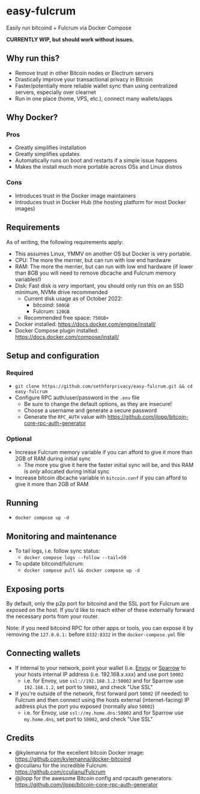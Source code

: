 # easy-fulcrum

Easily run bitcoind + Fulcrum via Docker Compose

**CURRENTLY WIP, but should work without issues.**

## Why run this?

- Remove trust in other Bitcoin nodes or Electrum servers
- Drastically improve your transactional privacy in Bitcoin
- Faster/potentially more reliable wallet sync than using centralized servers, especially over clearnet
- Run in one place (home, VPS, etc.), connect many wallets/apps

## Why Docker?

### Pros

- Greatly simplifies installation
- Greatly simplifies updates
- Automatically runs on boot and restarts if a simple issue happens
- Makes the install much more portable across OSs and Linux distros

### Cons

- Introduces trust in the Docker image maintainers
- Introduces trust in Docker Hub (the hosting platform for most Docker images)

## Requirements

As of writing, the following requirements apply:

- This assumes Linux, YMMV on another OS but Docker is very portable.
- CPU: The more the merrier, but can run with low end hardware
- RAM: The more the merrier, but can run with low end hardware (if lower than 8GB you will need to remove dbcache and Fulcrum memory variables!)
- Disk: Fast disk is *very* important, you should only run this on an SSD minimum, NVMe drive recommended
  - Current disk usage as of October 2022:
    - bitcoind: `500GB`
    - Fulcrum: `120GB`
  - Recommended free space: `750GB+`
- Docker installed: https://docs.docker.com/engine/install/
- Docker Compose plugin installed: https://docs.docker.com/compose/install/

## Setup and configuration

### Required

- `git clone https://github.com/sethforprivacy/easy-fulcrum.git && cd easy-fulcrum`
- Configure RPC auth/user/password in the `.env` file
  - Be sure to change the default options, as they are insecure!
  - Choose a username and generate a secure password
  - Generate the `RPC_AUTH` value with https://github.com/jlopp/bitcoin-core-rpc-auth-generator
  
### Optional

- Increase Fulcrum memory variable if you can afford to give it more than 2GB of RAM during initial sync
  - The more you give it here the faster initial sync will be, and this RAM is *only* allocated during initial sync
- Increase bitcoin dbcache variable in `bitcoin.conf` if you can afford to give it more than 2GB of RAM

## Running

- `docker compose up -d`

## Monitoring and maintenance

- To tail logs, i.e. follow sync status:
  - `docker compose logs --follow --tail=50`
- To update bitcoind/fulcrum:
  - `docker compose pull && docker compose up -d`
  
## Exposing ports

By default, only the p2p port for bitcoind and the SSL port for Fulcrum are exposed on the host. If you'd like to reach either of these externally forward the necessary ports from your router.

Note: if you need bitcoind RPC for other apps or tools, you can expose it by removing the `127.0.0.1:` before `8332:8332` in the `docker-compose.yml` file

## Connecting wallets

- If internal to your network, point your wallet (i.e. [Envoy](https://foundationdevices.com/envoy/) or [Sparrow](https://www.sparrowwallet.com/) to your hosts internal IP address (i.e. 192.168.x.xxx) and use port `50002`
  - i.e. for Envoy, use `ssl://192.168.1.2:50002` and for Sparrow use `192.168.1.2`, set port to `50002`, and check "Use SSL"
- If you're outside of the network, first forward port `50002` (if needed) to Fulcrum and then connect using the hosts external (internet-facing) IP address plus the port you exposed (normally also `50002`)
  - i.e. for Envoy, use `ssl://my.home.dns:50002` and for Sparrow use `my.home.dns`, set port to `50002`, and check "Use SSL"

## Credits

- @kylemanna for the excellent bitcoin Docker image: https://github.com/kylemanna/docker-bitcoind
- @cculianu for the incredible Fulcrum: https://github.com/cculianu/Fulcrum
- @jlopp for the awesome Bitcoin config and rpcauth generators: https://github.com/jlopp/bitcoin-core-rpc-auth-generator
